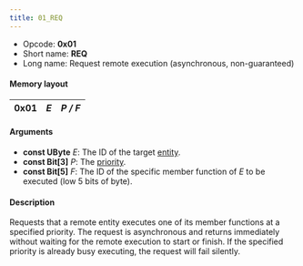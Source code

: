 ```yaml
---
title: 01_REQ
---
```


- Opcode: **0x01**
- Short name: **REQ**
- Long name: Request remote execution (asynchronous, non-guaranteed)

#### Memory layout

| 0x01 | *E* | *P / F* |
|------|-----|---------|

#### Arguments

- **const UByte** *E*: The ID of the target [entity](../Entity.md).
- **const Bit\[3\]** *P*: The [priority](../Priorities.md).
- **const Bit\[5\]** *F*: The ID of the specific member function of *E* to be executed (low 5 bits of byte).

#### Description

Requests that a remote entity executes one of its member functions at a specified priority. The request is asynchronous and returns immediately without waiting for the remote execution to start or finish. If the specified priority is already busy executing, the request will fail silently.
